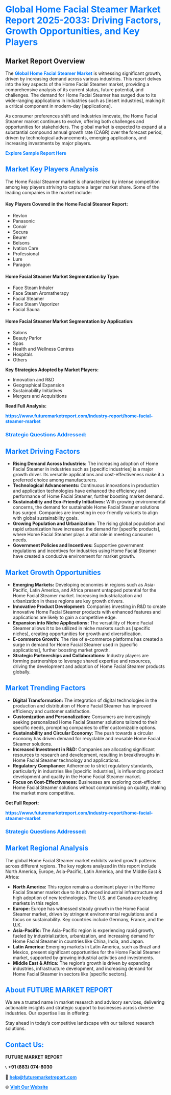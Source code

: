 <h1 style="color: #007BFF;">Global Home Facial Steamer Market Report 2025-2033: Driving Factors, Growth Opportunities, and Key Players</h1>

<section id="overview">
<h2>Market Report Overview</h2>
<p>The <a href="https://www.futuremarketreport.com/industry-report/home-facial-steamer-market" style="color: #007BFF; text-decoration: none;"><strong>Global Home Facial Steamer Market</strong></a> is witnessing significant growth, driven by increasing demand across various industries. This report delves into the key aspects of the Home Facial Steamer market, providing a comprehensive analysis of its current status, future potential, and challenges. The demand for Home Facial Steamer has surged due to its wide-ranging applications in industries such as [insert industries], making it a critical component in modern-day [applications].</p>
<p>As consumer preferences shift and industries innovate, the Home Facial Steamer market continues to evolve, offering both challenges and opportunities for stakeholders. The global market is expected to expand at a substantial compound annual growth rate (CAGR) over the forecast period, driven by technological advancements, emerging applications, and increasing investments by major players.</p>
</section>

<section id="overview">
<p><a href="https://www.futuremarketreport.com/request-sample/reportId=84662" style="color: #007BFF; text-decoration: none;"><strong>Explore Sample Report Here</strong></a></p>
</section>

<section id="key-players">
<h2 style="color: #007BFF;">Market Key Players Analysis</h2>
<p>The Home Facial Steamer market is characterized by intense competition among key players striving to capture a larger market share. Some of the leading companies in the market include:</p>
<h4>Key Players Covered in the Home Facial Steamer Report:</h4>
<ul><li>Revlon</li><li>Panasonic</li><li>Conair</li><li>Secura</li><li>Beurer</li><li>Belsons</li><li>Ivation Care</li><li>Professional</li><li>Lure</li><li>Paragon</li></ul>
<h4>Home Facial Steamer Market Segmentation by Type:</h4>
<ul><li>Face Steam Inhaler</li><li>Face Steam Aromatherapy</li><li>Facial Steamer</li><li>Face Steam Vaporizer</li><li>Facial Sauna</li></ul>

<h4>Home Facial Steamer Market Segmentation by Application:</h4>
<ul><li>Salons</li><li>Beauty Parlor</li><li>Spas</li><li>Health and Wellness Centres</li><li>Hospitals</li><li>Others</li></ul>
<p><strong>Key Strategies Adopted by Market Players:</strong></p>
<ul>
<li>Innovation and R&D</li>
<li>Geographical Expansion</li>
<li>Sustainability Initiatives</li>
<li>Mergers and Acquisitions</li>
</ul>
</section>

<section>
<p><strong>Read Full Analysis: </strong></p><a href="https://www.futuremarketreport.com/industry-report/home-facial-steamer-market" style="color: #007BFF; text-decoration: none;"><strong>https://www.futuremarketreport.com/industry-report/home-facial-steamer-market</strong></a>
<h3 style="color: #007BFF;">Strategic Questions Addressed:</h3>
</section>

<section id="driving-factors">
<h2 style="color: #007BFF;">Market Driving Factors</h2>
<ul>
<li><strong>Rising Demand Across Industries:</strong> The increasing adoption of Home Facial Steamer in industries such as [specific industries] is a major growth driver. Its versatile applications and cost-effectiveness make it a preferred choice among manufacturers.</li>
<li><strong>Technological Advancements:</strong> Continuous innovations in production and application technologies have enhanced the efficiency and performance of Home Facial Steamer, further boosting market demand.</li>
<li><strong>Sustainability and Eco-Friendly Initiatives:</strong> With growing environmental concerns, the demand for sustainable Home Facial Steamer solutions has surged. Companies are investing in eco-friendly variants to align with global sustainability goals.</li>
<li><strong>Growing Population and Urbanization:</strong> The rising global population and rapid urbanization have increased the demand for [specific products], where Home Facial Steamer plays a vital role in meeting consumer needs.</li>
<li><strong>Government Policies and Incentives:</strong> Supportive government regulations and incentives for industries using Home Facial Steamer have created a conducive environment for market growth.</li>
</ul>
</section>

<section id="growth-opportunities">
<h2 style="color: #007BFF;">Market Growth Opportunities</h2>
<ul>
<li><strong>Emerging Markets:</strong> Developing economies in regions such as Asia-Pacific, Latin America, and Africa present untapped potential for the Home Facial Steamer market. Increasing industrialization and urbanization in these regions are key growth drivers.</li>
<li><strong>Innovative Product Development:</strong> Companies investing in R&D to create innovative Home Facial Steamer products with enhanced features and applications are likely to gain a competitive edge.</li>
<li><strong>Expansion into Niche Applications:</strong> The versatility of Home Facial Steamer allows it to be utilized in niche markets such as [specific niches], creating opportunities for growth and diversification.</li>
<li><strong>E-commerce Growth:</strong> The rise of e-commerce platforms has created a surge in demand for Home Facial Steamer used in [specific applications], further boosting market growth.</li>
<li><strong>Strategic Partnerships and Collaborations:</strong> Industry players are forming partnerships to leverage shared expertise and resources, driving the development and adoption of Home Facial Steamer products globally.</li>
</ul>
</section>

<section id="trending-factors">
<h2 style="color: #007BFF;">Market Trending Factors</h2>
<ul>
<li><strong>Digital Transformation:</strong> The integration of digital technologies in the production and distribution of Home Facial Steamer has improved efficiency and customer satisfaction.</li>
<li><strong>Customization and Personalization:</strong> Consumers are increasingly seeking personalized Home Facial Steamer solutions tailored to their specific needs, prompting companies to offer customizable options.</li>
<li><strong>Sustainability and Circular Economy:</strong> The push towards a circular economy has driven demand for recyclable and reusable Home Facial Steamer solutions.</li>
<li><strong>Increased Investment in R&D:</strong> Companies are allocating significant resources to research and development, resulting in breakthroughs in Home Facial Steamer technology and applications.</li>
<li><strong>Regulatory Compliance:</strong> Adherence to strict regulatory standards, particularly in industries like [specific industries], is influencing product development and quality in the Home Facial Steamer market.</li>
<li><strong>Focus on Cost-Effectiveness:</strong> Businesses are exploring cost-efficient Home Facial Steamer solutions without compromising on quality, making the market more competitive.</li>
</ul>
</section>

<section>
<p><strong>Get Full Report: </strong></p><a href="https://www.futuremarketreport.com/industry-report/home-facial-steamer-market" style="color: #007BFF; text-decoration: none;"><strong>https://www.futuremarketreport.com/industry-report/home-facial-steamer-market</strong></a>
<h3 style="color: #007BFF;">Strategic Questions Addressed:</h3>
</section>


<section id="regional-analysis">
<h2 style="color: #007BFF;">Market Regional Analysis</h2>
<p>The global Home Facial Steamer market exhibits varied growth patterns across different regions. The key regions analyzed in this report include North America, Europe, Asia-Pacific, Latin America, and the Middle East & Africa:</p>
<ul>
<li><strong>North America:</strong> This region remains a dominant player in the Home Facial Steamer market due to its advanced industrial infrastructure and high adoption of new technologies. The U.S. and Canada are leading markets in this region.</li>
<li><strong>Europe:</strong> Europe has witnessed steady growth in the Home Facial Steamer market, driven by stringent environmental regulations and a focus on sustainability. Key countries include Germany, France, and the U.K.</li>
<li><strong>Asia-Pacific:</strong> The Asia-Pacific region is experiencing rapid growth, fueled by industrialization, urbanization, and increasing demand for Home Facial Steamer in countries like China, India, and Japan.</li>
<li><strong>Latin America:</strong> Emerging markets in Latin America, such as Brazil and Mexico, present significant opportunities for the Home Facial Steamer market, supported by growing industrial activities and investments.</li>
<li><strong>Middle East & Africa:</strong> The region’s growth is driven by expanding industries, infrastructure development, and increasing demand for Home Facial Steamer in sectors like [specific sectors].</li>
</ul>
</section>

<footer>
<h2 style="color: #007BFF;">About FUTURE MARKET REPORT</h2>
<p>We are a trusted name in market research and advisory services, delivering actionable insights and strategic support to businesses across diverse industries. Our expertise lies in offering:</p>

<p>Stay ahead in today’s competitive landscape with our tailored research solutions.</p>

<h2 style="color: #007BFF;">Contact Us:</h2>
<p><strong>FUTURE MARKET REPORT</strong></p>
<p>📞 <strong>+91 (883) 074-8030</strong></p>
<p>📧 <strong><a href="mailto:help@futuremarketreport.com" style="color: #007BFF;">help@futuremarketreport.com</a></strong></p>
<p>🌐 <strong><a href="https://www.futuremarketreport.com/" style="color: #007BFF;">Visit Our Website</a></strong></p>
</footer>
